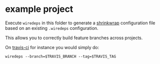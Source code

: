 # example project

Execute `wiredeps` in this folder to generate a [shrinkwrap](https://docs.npmjs.com/cli/shrinkwrap) configuration file based on an existing `.wiredeps` configuration.

This allows you to correctly build feature branches across projects.

On [travis-ci](https://travis-ci.org) for instance you would simply do:

```
wiredeps --branch=$TRAVIS_BRANCH --tag=$TRAVIS_TAG
```